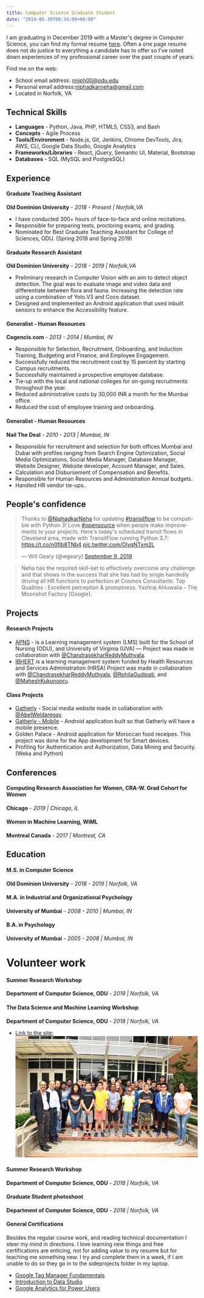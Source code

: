 ```yaml
---
title: Computer Science Graduate Student
date: "2019-05-30T08:34:09+00:00"
---
```


I am graduating in December 2019 with a Master's degree in Computer Science, you can find my formal resume [here](/NehaNiphadkar.pdf). Often a one page resume does not do justice to everything a candidate has to offer so I've noted down experiences of my professional career over the past couple of years.

Find me on the web:

- School email address: [nniph00@odu.edu](https://www.nehaniphadkar.in)
- Personal email address:[niphadkarneha@gmail.com](mailto:niphadkarneha@gmail.com)
- Located in Norfolk, VA

## Technical Skills

- **Languages** - Python, Java, PHP, HTML5, CSS3, and Bash
- **Concepts** - Agile Process
- **Tools/Environment** - Node.js, Git, Jenkins, Chrome DevTools, Jira, AWS, CLI, Google Data Studio, Google Analytics
- **Frameworks/Libraries** - React, jQuery, Semantic UI, Material, Bootstrap
- **Databases** - SQL (MySQL and PostgreSQL)

## Experience

#### Graduate Teaching Assistant
**Old Dominion University** - _2018 - Present | Norfolk,VA_
- I have conducted 300+ hours of face-to-face and online recitations.
- Responsible for preparing tests, proctoring exams, and grading.
- Nominated for Best Graduate Teaching Assistant for College of Sciences, ODU. (Spring 2018 and Spring 2019)

#### Graduate Research Assistant
**Old Dominion University** - _2018 - 2019 | Norfolk,VA_
- Preliminary research in Computer Vision with an aim to detect object detection. The goal was to evaluate image and video data and differentiate between flora and fauna. Increasing the detection rate using a combination of Yolo.V3 and Coco dataset.
- Designed and implemented an Android application that used inbuilt sensors to enhance the Accessibility feature.

#### Generalist - Human Resources
**Cogencis.com** - _2013 - 2014 | Mumbai, IN_
- Responsible for Selection, Recruitment, Onboarding, and Induction Training, Budgeting and Finance, and Employee Engagement.
- Successfully reduced the recruitment cost by 15 percent by starting Campus recruitments.
- Successfully maintained a prospective employee database.
- Tie-up with the local and national colleges for on-going recruitments throughout the year.
- Reduced administrative costs by 30,000 INR a month for the Mumbai office.
- Reduced the cost of employee training and onboarding.


#### Generalist - Human Resources
**Nail The Deal** - _2010 - 2013 | Mumbai, IN_
- Responsible for recruitment and selection for both offices Mumbai and Dubai with profiles ranging from Search Engine Optimization, Social Media Optimizations, Social Media Manager, Database Manager, Website Designer, Website developer, Account Manager, and Sales.
- Calculation and Disbursement of Compensation and Benefits.
- Responsible for Human Resources and Administration Annual budgets.
- Handled HR vendor tie-ups..

## People's confidence

<blockquote class="twitter-tweet" data-lang="en"><p lang="en" dir="ltr">Thanks to <a href="https://twitter.com/NiphadkarNeha?ref_src=twsrc%5Etfw">@NiphadkarNeha</a> for updating <a href="https://twitter.com/hashtag/transitflow?src=hash&amp;ref_src=twsrc%5Etfw">#transitflow</a> to be compatible with Python 3! Love <a href="https://twitter.com/hashtag/opensource?src=hash&amp;ref_src=twsrc%5Etfw">#opensource</a> when people make improvements to your projects. Here&#39;s today&#39;s scheduled transit flows in Cleveland area, made with TransitFlow running Python 3.7: <a href="https://t.co/n0fIb8TNb4">https://t.co/n0fIb8TNb4</a> <a href="https://t.co/OlyqNTxm2L">pic.twitter.com/OlyqNTxm2L</a></p>&mdash; Will Geary (@wgeary) <a href="https://twitter.com/wgeary/status/1171099137435193344?ref_src=twsrc%5Etfw">September 9, 2019</a></blockquote>
<script async src="https://platform.twitter.com/widgets.js" charset="utf-8"></script>


> Neha has the required skill-set to effectively overcome any challenge and that shows in the success that she has had by single handedly driving all HR functions to perfection at Cosmos Consultants. Top Qualities : Excellent perception & promptness.
Yashraj Ahluwalia - The Moonshot Factory [Google].

## Projects

#### Research Projects

- [APNS](https://www.apnplace.org/) - is a Learning management system (LMS) built for the School of Nursing (ODU), and University of Virginia (UVA) — Project was made in collaboration with [@ChandrasekharReddyMuthyala](https://github.com/cmuth001).
- [IBHERT](https://ibhert.org/) is a learning management system funded by Health Resources and Services Administration (HRSA) Project was made in collaboration with [@ChandrasekharReddyMuthyala](https://github.com/cmuth001), [@RohilaGudipati](https://github.com/rohila95), and [@MaheshKukunooru](https://github.com/maheshreddykukunooru).


#### Class Projects
- [Gatherly](http://qav2.cs.odu.edu/fordFanatics/index.php) - Social media website made in collaboration with [@AbelWeldaregay](https://github.com/AbelWeldaregay).
- [Gatherly - Mobile](https://github.com/niphadkarneha/GatherlyMobile) - Android application built so that Gatherly will have a mobile presence.
- Golden Palace - Android application for Moroccan food receipes. This project was done for the App development for Smart devices.
- Profiling for Authentication and Authorization, Data Mining and Security. (Weka and Python)

## Conferences

#### Computing Research Association for Women, CRA-W. Grad Cohort for Women

**Chicago** - _2019 | Chicago, IL_

#### Women in Machine Learning, WiML

**Montreal Canada** - _2017 | Montreal, CA_

## Education

#### M.S. in Computer Science
**Old Dominion University** - _2018 - 2019 | Norfolk, VA_

#### M.A. in Industrial and Organizational Psychology
**University of Mumbai** - _2008 - 2010 | Mumbai, IN_

#### B.A. in Psychology
**University of Mumbai** - _2005 - 2008 | Mumbai, IN_

# Volunteer work

#### Summer Research Workshop
**Department of Computer Science, ODU** - _2019 | Norfolk, VA_

#### The Data Science and Machine Learning Workshop
**Department of Computer Science, ODU** - _2018 | Norfolk, VA_
- [Link to the site:](https://sites.wp.odu.edu/dscamp/)
![Final day photo](./content/assets/ml.jpg)

#### Summer Research Workshop
**Department of Computer Science, ODU** - _2018 | Norfolk, VA_

#### Graduate Student photoshoot
**Department of Computer Science, ODU** - _2018 | Norfolk, VA_


#### General Certifications

Besides the regular course work, and reading technical documentation I steer my mind in directions. I love learning new things and free certifications are enticing, not for adding value to my resume but for teaching me something new. I try and complete them in a week, if I am unable to do so they go in to the sideprojects folder in my laptop.

- [Google Tag Manager Fundamentals](https://analytics.google.com/analytics/academy/certificate/2NV5kQ_hSE6RB_ifYpZ71w)
- [Introduction to Data Studio](https://analytics.google.com/analytics/academy/certificate/x7AIf5_cQ92eAHkdaF_47g)
- [Google Analytics for Power Users](https://analytics.google.com/analytics/academy/certificate/PSdLr-jwT26M1R7Zj5FTaQ)
